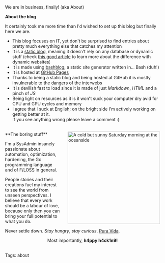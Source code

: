 We are in business, finally! (aka About)

**About the blog**                                                                 

It certainly took me more time than I'd wished to set up this blog but finally here we are.

* This blog focuses on IT, yet don't be surprised to find entries about pretty much everything else that catches my attention
* It is a [static blog](https://www.staticgen.com), meaning it doesn't rely on any database or dynamic stuff (check [this good article](https://davidwalsh.name/introduction-static-site-generators) to learn more about the difference with dynamic websites)
* It is made using [bashblog](https://github.com/cfenollosa/bashblog "Meet the little giant"), a static site generator written in... Bash (duh!)
* It is hosted at [GitHub Pages](https://pages.github.com "GitHub Pages")
* Thanks to being a static blog and being hosted at GitHub it is mostly invulnerable to the dangers of the interwebs
* It is devilish fast to load since it is made of just *Markdown*, *HTML* and a pinch of *JS*
* Being light on resources as it is it won't suck your computer dry avid for CPU and GPU cycles and memory
* I agree that I suck at English; on the bright side I'm actively working on getting better at it.                        
If you see anything wrong please leave a comment :)

<br>
<img src="https://raw.githubusercontent.com/i90rr/i90rr.github.io/master/resources/img/394089_ds.png" alt="A cold but sunny Saturday morning at the oceanside" title="A cold but sunny Saturday morning at the oceanside" align="right" width="300" height="300" style="margin-left: 25px">
**The boring stuff**

I'm a SysAdmin insanely passionate about automation, optimization, hardening, the Go programming language and of F/LOSS in general.

People stories and their creations fuel my interest to see the world from unseen perspectives. I believe that every work should be a labour of love, because only then you can bring your full potential to what you do.

Never settle down. _Stay hungry_, _stay curious_. [Pura Vida](http://bestcostaricantours.com/about/puravida.html).
<br>

<p align="center">
   Most importantly, <b>h4ppy h4ck1n9!</b>
</p>

<br>
Tags: about
